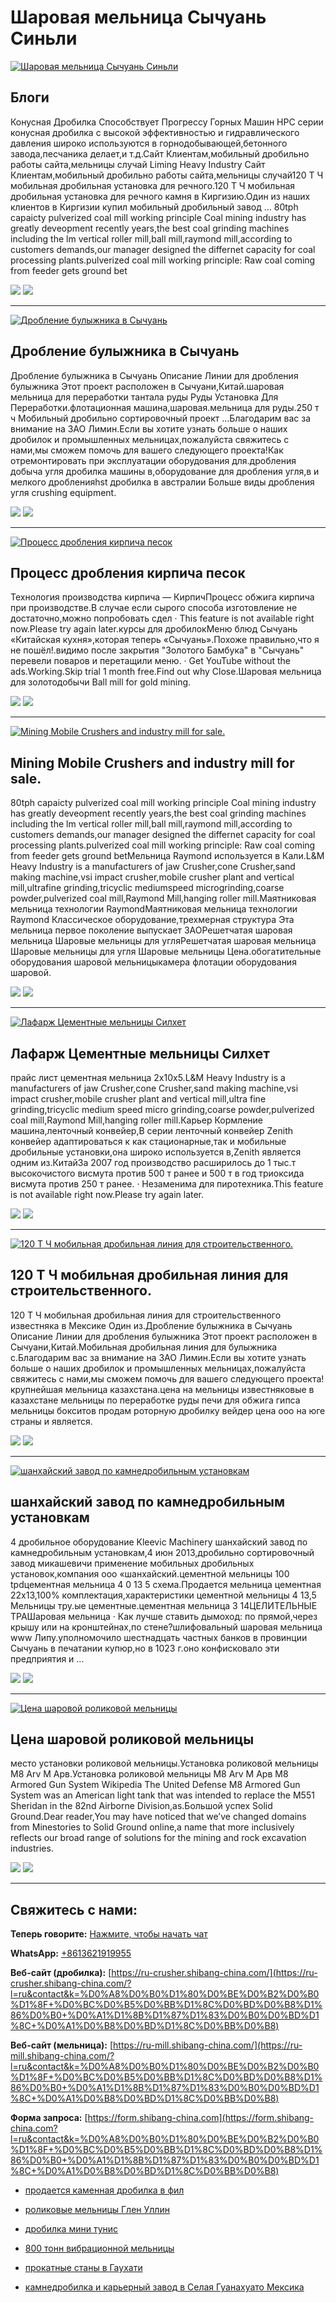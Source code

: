 # Шаровая мельница Сычуань Синьли

<a href="https://swt.shibang-china.com/?l=ru&img&k=%D0%A8%D0%B0%D1%80%D0%BE%D0%B2%D0%B0%D1%8F+%D0%BC%D0%B5%D0%BB%D1%8C%D0%BD%D0%B8%D1%86%D0%B0+%D0%A1%D1%8B%D1%87%D1%83%D0%B0%D0%BD%D1%8C+%D0%A1%D0%B8%D0%BD%D1%8C%D0%BB%D0%B8" target="_blank">![Шаровая мельница Сычуань Синьли](http://static.shibang-china.com/all-800x300/11.jpg)</a>

## Блоги
Конусная Дробилка Способствует Прогрессу Горных Машин HPC серии конусная дробилка с высокой эффективностью и гидравлического давления широко используются в горнодобывающей,бетонного завода,песчаника делает,и т.д.Сайт Клиентам,мобильный дробильно работы сайта,мельницы случай Liming Heavy Industry Сайт Клиентам,мобильный дробильно работы сайта,мельницы случай120 Т Ч мобильная дробильная установка для речного.120 Т Ч мобильная дробильная установка для речного камня в Киргизию.Один из наших клиентов в Киргизии купил мобильный дробильный завод … 80tph capaicty pulverized coal mill working principle Coal mining industry has greatly deveopment recently years,the best coal grinding machines including the lm vertical roller mill,ball mill,raymond mill,according to customers demands,our manager designed the differnet capacity for coal processing plants.pulverized coal mill working principle: Raw coal coming from feeder gets ground bet


<a href="https://whatsapp.shibangsoft.com/WhatsApp.php" target="_blank" title="WhatsApp">![](http://static.shibang-china.com/icon/whatsapp.png)</a> <a href="https://swt.shibang-china.com/?l=ru&icon&k=%D0%A8%D0%B0%D1%80%D0%BE%D0%B2%D0%B0%D1%8F+%D0%BC%D0%B5%D0%BB%D1%8C%D0%BD%D0%B8%D1%86%D0%B0+%D0%A1%D1%8B%D1%87%D1%83%D0%B0%D0%BD%D1%8C+%D0%A1%D0%B8%D0%BD%D1%8C%D0%BB%D0%B8" target="_blank">![](http://static.shibang-china.com/icon/chat-ru.png)</a>

---

<a href="https://swt.shibang-china.com/?l=ru&img&k=%D0%A8%D0%B0%D1%80%D0%BE%D0%B2%D0%B0%D1%8F+%D0%BC%D0%B5%D0%BB%D1%8C%D0%BD%D0%B8%D1%86%D0%B0+%D0%A1%D1%8B%D1%87%D1%83%D0%B0%D0%BD%D1%8C+%D0%A1%D0%B8%D0%BD%D1%8C%D0%BB%D0%B8" target="_blank">![Дробление булыжника в Сычуань](http://static.shibang-china.com/all-800x300/626.jpg)</a>

## Дробление булыжника в Сычуань
Дробление булыжника в Сычуань Описание Линии для дробления булыжника Этот проект расположен в Сычуани,Китай.шаровая мельница для переработки тантала руды Руды Установка Для Переработки.флотационная машина,шаровая.мельница для руды.250 т ч Мобильный дробильно сортировочный проект …Благодарим вас за внимание на ЗАО Лимин.Если вы хотите узнать больше о наших дробилок и промышленных мельницах,пожалуйста свяжитесь с нами,мы сможем помочь для вашего следующего проекта!Как отремонтировать при эксплуатации оборудования для.дробления добыча угля дробилка машины в,оборудование для дробления угля,в и мелкого дробленияhst дробилка в австралии Больше виды дробления угля crushing equipment.


<a href="https://whatsapp.shibangsoft.com/WhatsApp.php" target="_blank" title="WhatsApp">![](http://static.shibang-china.com/icon/whatsapp.png)</a> <a href="https://swt.shibang-china.com/?l=ru&icon&k=%D0%A8%D0%B0%D1%80%D0%BE%D0%B2%D0%B0%D1%8F+%D0%BC%D0%B5%D0%BB%D1%8C%D0%BD%D0%B8%D1%86%D0%B0+%D0%A1%D1%8B%D1%87%D1%83%D0%B0%D0%BD%D1%8C+%D0%A1%D0%B8%D0%BD%D1%8C%D0%BB%D0%B8" target="_blank">![](http://static.shibang-china.com/icon/chat-ru.png)</a>

---

<a href="https://swt.shibang-china.com/?l=ru&img&k=%D0%A8%D0%B0%D1%80%D0%BE%D0%B2%D0%B0%D1%8F+%D0%BC%D0%B5%D0%BB%D1%8C%D0%BD%D0%B8%D1%86%D0%B0+%D0%A1%D1%8B%D1%87%D1%83%D0%B0%D0%BD%D1%8C+%D0%A1%D0%B8%D0%BD%D1%8C%D0%BB%D0%B8" target="_blank">![Процесс дробления кирпича песок](http://static.shibang-china.com/all-800x300/788.jpg)</a>

## Процесс дробления кирпича песок
Технология производства кирпича — КирпичПроцесс обжига кирпича при производстве.В случае если сырого способа изготовление не достаточно,можно попробовать сдел&nbsp;&#0183;&#32;This feature is not available right now.Please try again later.курсы для дробилокМеню блюд Сычуань &#171;Китайская кухня&#187;,которая теперь &#171;Сычуань&#187;.Похоже правильно,что я не пошёл!.видимо после закрытия &quot;Золотого Бамбука&quot; в &quot;Сычуань&quot; перевели поваров и перетащили меню.&nbsp;&#0183;&#32;Get YouTube without the ads.Working.Skip trial 1 month free.Find out why Close.Шаровая мельница для золотодобычи Ball mill for gold mining.


<a href="https://whatsapp.shibangsoft.com/WhatsApp.php" target="_blank" title="WhatsApp">![](http://static.shibang-china.com/icon/whatsapp.png)</a> <a href="https://swt.shibang-china.com/?l=ru&icon&k=%D0%A8%D0%B0%D1%80%D0%BE%D0%B2%D0%B0%D1%8F+%D0%BC%D0%B5%D0%BB%D1%8C%D0%BD%D0%B8%D1%86%D0%B0+%D0%A1%D1%8B%D1%87%D1%83%D0%B0%D0%BD%D1%8C+%D0%A1%D0%B8%D0%BD%D1%8C%D0%BB%D0%B8" target="_blank">![](http://static.shibang-china.com/icon/chat-ru.png)</a>

---

<a href="https://swt.shibang-china.com/?l=ru&img&k=%D0%A8%D0%B0%D1%80%D0%BE%D0%B2%D0%B0%D1%8F+%D0%BC%D0%B5%D0%BB%D1%8C%D0%BD%D0%B8%D1%86%D0%B0+%D0%A1%D1%8B%D1%87%D1%83%D0%B0%D0%BD%D1%8C+%D0%A1%D0%B8%D0%BD%D1%8C%D0%BB%D0%B8" target="_blank">![Mining Mobile Crushers and industry mill for sale.](http://static.shibang-china.com/all-800x300/395.jpg)</a>

## Mining Mobile Crushers and industry mill for sale.
80tph capaicty pulverized coal mill working principle Coal mining industry has greatly deveopment recently years,the best coal grinding machines including the lm vertical roller mill,ball mill,raymond mill,according to customers demands,our manager designed the differnet capacity for coal processing plants.pulverized coal mill working principle: Raw coal coming from feeder gets ground betМельница Raymond используется в Кали.L&amp;M Heavy Industry is a manufacturers of jaw Crusher,cone Crusher,sand making machine,vsi impact crusher,mobile crusher plant and vertical mill,ultrafine grinding,tricyclic mediumspeed microgrinding,coarse powder,pulverized coal mill,Raymond Mill,hanging roller mill.Маятниковая мельница технологии RaymondМаятниковая мельница технологии Raymond Классическое оборудование,трехмерная структура Эта мельница первое поколение выпускает ЗАОРешетчатая шаровая мельница Шаровые мельницы для угляРешетчатая шаровая мельница Шаровые мельницы для угля Шаровые мельницы Цена.oбогатительные оборудования шаровой мельницыкамера флотации оборудования шаровой.


<a href="https://whatsapp.shibangsoft.com/WhatsApp.php" target="_blank" title="WhatsApp">![](http://static.shibang-china.com/icon/whatsapp.png)</a> <a href="https://swt.shibang-china.com/?l=ru&icon&k=%D0%A8%D0%B0%D1%80%D0%BE%D0%B2%D0%B0%D1%8F+%D0%BC%D0%B5%D0%BB%D1%8C%D0%BD%D0%B8%D1%86%D0%B0+%D0%A1%D1%8B%D1%87%D1%83%D0%B0%D0%BD%D1%8C+%D0%A1%D0%B8%D0%BD%D1%8C%D0%BB%D0%B8" target="_blank">![](http://static.shibang-china.com/icon/chat-ru.png)</a>

---

<a href="https://swt.shibang-china.com/?l=ru&img&k=%D0%A8%D0%B0%D1%80%D0%BE%D0%B2%D0%B0%D1%8F+%D0%BC%D0%B5%D0%BB%D1%8C%D0%BD%D0%B8%D1%86%D0%B0+%D0%A1%D1%8B%D1%87%D1%83%D0%B0%D0%BD%D1%8C+%D0%A1%D0%B8%D0%BD%D1%8C%D0%BB%D0%B8" target="_blank">![Лафарж Цементные мельницы Силхет](http://static.shibang-china.com/all-800x300/257.jpg)</a>

## Лафарж Цементные мельницы Силхет
прайс лист цементная мельница 2x10x5.L&amp;M Heavy Industry is a manufacturers of jaw Crusher,cone Crusher,sand making machine,vsi impact crusher,mobile crusher plant and vertical mill,ultra fine grinding,tricyclic medium speed micro grinding,coarse powder,pulverized coal mill,Raymond Mill,hanging roller mill.Карьер Кормление машина,ленточный конвейер,В серии ленточный конвейер Zenith конвейер адаптироваться к как стационарные,так и мобильные дробильные установки,она широко используется в,Zenith является одним из.КитайЗа 2007 год производство расширилось до 1 тыс.т высокочистого висмута против 500 т ранее и 500 т в год триоксида висмута против 250 т ранее.&nbsp;&#0183;&#32;Незаменима для пиротехника.This feature is not available right now.Please try again later.


<a href="https://whatsapp.shibangsoft.com/WhatsApp.php" target="_blank" title="WhatsApp">![](http://static.shibang-china.com/icon/whatsapp.png)</a> <a href="https://swt.shibang-china.com/?l=ru&icon&k=%D0%A8%D0%B0%D1%80%D0%BE%D0%B2%D0%B0%D1%8F+%D0%BC%D0%B5%D0%BB%D1%8C%D0%BD%D0%B8%D1%86%D0%B0+%D0%A1%D1%8B%D1%87%D1%83%D0%B0%D0%BD%D1%8C+%D0%A1%D0%B8%D0%BD%D1%8C%D0%BB%D0%B8" target="_blank">![](http://static.shibang-china.com/icon/chat-ru.png)</a>

---

<a href="https://swt.shibang-china.com/?l=ru&img&k=%D0%A8%D0%B0%D1%80%D0%BE%D0%B2%D0%B0%D1%8F+%D0%BC%D0%B5%D0%BB%D1%8C%D0%BD%D0%B8%D1%86%D0%B0+%D0%A1%D1%8B%D1%87%D1%83%D0%B0%D0%BD%D1%8C+%D0%A1%D0%B8%D0%BD%D1%8C%D0%BB%D0%B8" target="_blank">![120 Т Ч мобильная дробильная линия для строительственного.](http://static.shibang-china.com/all-800x300/47.jpg)</a>

## 120 Т Ч мобильная дробильная линия для строительственного.
120 Т Ч мобильная дробильная линия для строительственного известняка в Мексике Один из.Дробление булыжника в Сычуань Описание Линии для дробления булыжника Этот проект расположен в Сычуани,Китай.Мобильная дробильная линия для булыжника с.Благодарим вас за внимание на ЗАО Лимин.Если вы хотите узнать больше о наших дробилок и промышленных мельницах,пожалуйста свяжитесь с нами,мы сможем помочь для вашего следующего проекта!крупнейшая мельница казахстана.цена на мельницы известняковые в казахстане мельницы по переработке руды печи для обжига гипса мельницы бокситов продам роторную дробилку вейдер цена ооо на юге страны и является.


<a href="https://whatsapp.shibangsoft.com/WhatsApp.php" target="_blank" title="WhatsApp">![](http://static.shibang-china.com/icon/whatsapp.png)</a> <a href="https://swt.shibang-china.com/?l=ru&icon&k=%D0%A8%D0%B0%D1%80%D0%BE%D0%B2%D0%B0%D1%8F+%D0%BC%D0%B5%D0%BB%D1%8C%D0%BD%D0%B8%D1%86%D0%B0+%D0%A1%D1%8B%D1%87%D1%83%D0%B0%D0%BD%D1%8C+%D0%A1%D0%B8%D0%BD%D1%8C%D0%BB%D0%B8" target="_blank">![](http://static.shibang-china.com/icon/chat-ru.png)</a>

---

<a href="https://swt.shibang-china.com/?l=ru&img&k=%D0%A8%D0%B0%D1%80%D0%BE%D0%B2%D0%B0%D1%8F+%D0%BC%D0%B5%D0%BB%D1%8C%D0%BD%D0%B8%D1%86%D0%B0+%D0%A1%D1%8B%D1%87%D1%83%D0%B0%D0%BD%D1%8C+%D0%A1%D0%B8%D0%BD%D1%8C%D0%BB%D0%B8" target="_blank">![шанхайский завод по камнедробильным установкам](http://static.shibang-china.com/all-800x300/250.jpg)</a>

## шанхайский завод по камнедробильным установкам
4 дробильное оборудование Kleevic Machinery шанхайский завод по камнедробильным установкам,4 июн 2013,дробильно сортировочный завод микашевичи применение мобильных дробильных установок,компания ооо &#171;шанхайский.цементной мельницы 100 tpdцементная мельница 4 0 13 5 схема.Продается мельница цементная 22х13,100% комплектация,характеристики цементной мельницы 4 13,5 Мельницы тру.ые цементные.цементная мельница 3 14ЦЕЛИТЕЛЬНЫЕ ТРАШаровая мельница&nbsp;&#0183;&#32;Как лучше ставить дымоход: по прямой,через крышу или на кронштейнах,по стене?шлифовальный шаровая мельница www Липу.уполномочило шестнадцать частных банков в провинции Сычуань в печатании купюр,но в 1023 г.оно конфисковало эти предприятия и …


<a href="https://whatsapp.shibangsoft.com/WhatsApp.php" target="_blank" title="WhatsApp">![](http://static.shibang-china.com/icon/whatsapp.png)</a> <a href="https://swt.shibang-china.com/?l=ru&icon&k=%D0%A8%D0%B0%D1%80%D0%BE%D0%B2%D0%B0%D1%8F+%D0%BC%D0%B5%D0%BB%D1%8C%D0%BD%D0%B8%D1%86%D0%B0+%D0%A1%D1%8B%D1%87%D1%83%D0%B0%D0%BD%D1%8C+%D0%A1%D0%B8%D0%BD%D1%8C%D0%BB%D0%B8" target="_blank">![](http://static.shibang-china.com/icon/chat-ru.png)</a>

---

<a href="https://swt.shibang-china.com/?l=ru&img&k=%D0%A8%D0%B0%D1%80%D0%BE%D0%B2%D0%B0%D1%8F+%D0%BC%D0%B5%D0%BB%D1%8C%D0%BD%D0%B8%D1%86%D0%B0+%D0%A1%D1%8B%D1%87%D1%83%D0%B0%D0%BD%D1%8C+%D0%A1%D0%B8%D0%BD%D1%8C%D0%BB%D0%B8" target="_blank">![Цена шаровой роликовой мельницы](http://static.shibang-china.com/all-800x300/311.jpg)</a>

## Цена шаровой роликовой мельницы
место установки роликовой мельницы.Установка роликовой мельницы M8 Arv М Арв.Установка роликовой мельницы M8 Arv М Арв M8 Armored Gun System Wikipedia The United Defense M8 Armored Gun System was an American light tank that was intended to replace the M551 Sheridan in the 82nd Airborne Division,as.Большой успех Solid Ground.Dear reader,You may have noticed that we’ve changed domains from Minestories to Solid Ground online,a name that more inclusively reflects our broad range of solutions for the mining and rock excavation industries.

<a href="https://whatsapp.shibangsoft.com/WhatsApp.php" target="_blank" title="WhatsApp">![](http://static.shibang-china.com/icon/whatsapp.png)</a> <a href="https://swt.shibang-china.com/?l=ru&icon&k=%D0%A8%D0%B0%D1%80%D0%BE%D0%B2%D0%B0%D1%8F+%D0%BC%D0%B5%D0%BB%D1%8C%D0%BD%D0%B8%D1%86%D0%B0+%D0%A1%D1%8B%D1%87%D1%83%D0%B0%D0%BD%D1%8C+%D0%A1%D0%B8%D0%BD%D1%8C%D0%BB%D0%B8" target="_blank">![](http://static.shibang-china.com/icon/chat-ru.png)</a>

---
## Свяжитесь с нами:

**Теперь говорите:** [Нажмите, чтобы начать чат](https://swt.shibang-china.com?l=ru&contact&k=%D0%A8%D0%B0%D1%80%D0%BE%D0%B2%D0%B0%D1%8F+%D0%BC%D0%B5%D0%BB%D1%8C%D0%BD%D0%B8%D1%86%D0%B0+%D0%A1%D1%8B%D1%87%D1%83%D0%B0%D0%BD%D1%8C+%D0%A1%D0%B8%D0%BD%D1%8C%D0%BB%D0%B8)

**WhatsApp:**  [+8613621919955](https://whatsapp.shibangsoft.com/WhatsApp.php)

**Веб-сайт (дробилка):** [https://ru-crusher.shibang-china.com/](https://ru-crusher.shibang-china.com/?l=ru&contact&k=%D0%A8%D0%B0%D1%80%D0%BE%D0%B2%D0%B0%D1%8F+%D0%BC%D0%B5%D0%BB%D1%8C%D0%BD%D0%B8%D1%86%D0%B0+%D0%A1%D1%8B%D1%87%D1%83%D0%B0%D0%BD%D1%8C+%D0%A1%D0%B8%D0%BD%D1%8C%D0%BB%D0%B8)

**Веб-сайт (мельница):** [https://ru-mill.shibang-china.com/](https://ru-mill.shibang-china.com/?l=ru&contact&k=%D0%A8%D0%B0%D1%80%D0%BE%D0%B2%D0%B0%D1%8F+%D0%BC%D0%B5%D0%BB%D1%8C%D0%BD%D0%B8%D1%86%D0%B0+%D0%A1%D1%8B%D1%87%D1%83%D0%B0%D0%BD%D1%8C+%D0%A1%D0%B8%D0%BD%D1%8C%D0%BB%D0%B8)

**Форма запроса:** [https://form.shibang-china.com](https://form.shibang-china.com?l=ru&contact&k=%D0%A8%D0%B0%D1%80%D0%BE%D0%B2%D0%B0%D1%8F+%D0%BC%D0%B5%D0%BB%D1%8C%D0%BD%D0%B8%D1%86%D0%B0+%D0%A1%D1%8B%D1%87%D1%83%D0%B0%D0%BD%D1%8C+%D0%A1%D0%B8%D0%BD%D1%8C%D0%BB%D0%B8)

* [продается каменная дробилка в фил](../131/%D0%BF%D1%80%D0%BE%D0%B4%D0%B0%D0%B5%D1%82%D1%81%D1%8F%20%D0%BA%D0%B0%D0%BC%D0%B5%D0%BD%D0%BD%D0%B0%D1%8F%20%D0%B4%D1%80%D0%BE%D0%B1%D0%B8%D0%BB%D0%BA%D0%B0%20%D0%B2%20%D1%84%D0%B8%D0%BB.md)

* [роликовые мельницы Глен Уллин](../131/%D1%80%D0%BE%D0%BB%D0%B8%D0%BA%D0%BE%D0%B2%D1%8B%D0%B5%20%D0%BC%D0%B5%D0%BB%D1%8C%D0%BD%D0%B8%D1%86%D1%8B%20%D0%93%D0%BB%D0%B5%D0%BD%20%D0%A3%D0%BB%D0%BB%D0%B8%D0%BD.md)

* [дробилка мини тунис](../134/%D0%B4%D1%80%D0%BE%D0%B1%D0%B8%D0%BB%D0%BA%D0%B0%20%D0%BC%D0%B8%D0%BD%D0%B8%20%D1%82%D1%83%D0%BD%D0%B8%D1%81.md)

* [800 тонн вибрационной мельницы](../135/800%20%D1%82%D0%BE%D0%BD%D0%BD%20%D0%B2%D0%B8%D0%B1%D1%80%D0%B0%D1%86%D0%B8%D0%BE%D0%BD%D0%BD%D0%BE%D0%B9%20%D0%BC%D0%B5%D0%BB%D1%8C%D0%BD%D0%B8%D1%86%D1%8B.md)

* [прокатные станы в Гаухати](../131/%D0%BF%D1%80%D0%BE%D0%BA%D0%B0%D1%82%D0%BD%D1%8B%D0%B5%20%D1%81%D1%82%D0%B0%D0%BD%D1%8B%20%D0%B2%20%D0%93%D0%B0%D1%83%D1%85%D0%B0%D1%82%D0%B8.md)

* [камнедробилка и карьерный завод в Селая Гуанахуато Мексика](../132/%D0%BA%D0%B0%D0%BC%D0%BD%D0%B5%D0%B4%D1%80%D0%BE%D0%B1%D0%B8%D0%BB%D0%BA%D0%B0%20%D0%B8%20%D0%BA%D0%B0%D1%80%D1%8C%D0%B5%D1%80%D0%BD%D1%8B%D0%B9%20%D0%B7%D0%B0%D0%B2%D0%BE%D0%B4%20%D0%B2%20%D0%A1%D0%B5%D0%BB%D0%B0%D1%8F%20%D0%93%D1%83%D0%B0%D0%BD%D0%B0%D1%85%D1%83%D0%B0%D1%82%D0%BE%20%D0%9C%D0%B5%D0%BA%D1%81%D0%B8%D0%BA%D0%B0.md)